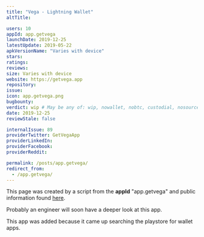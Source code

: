 ```yaml
---
title: "Vega - Lightning Wallet"
altTitle: 

users: 10
appId: app.getvega
launchDate: 2019-12-25
latestUpdate: 2019-05-22
apkVersionName: "Varies with device"
stars: 
ratings: 
reviews: 
size: Varies with device
website: https://getvega.app
repository: 
issue: 
icon: app.getvega.png
bugbounty: 
verdict: wip # May be any of: wip, nowallet, nobtc, custodial, nosource, nonverifiable, verifiable, bounty
date: 2019-12-25
reviewStale: false

internalIssue: 89
providerTwitter: GetVegaApp
providerLinkedIn: 
providerFacebook: 
providerReddit: 

permalink: /posts/app.getvega/
redirect_from:
  - /app.getvega/
---
```



This page was created by a script from the **appId** "app.getvega" and public
information found
[here](https://play.google.com/store/apps/details?id=app.getvega).

Probably an engineer will soon have a deeper look at this app.

This app was added because it came up searching the playstore for wallet apps.

